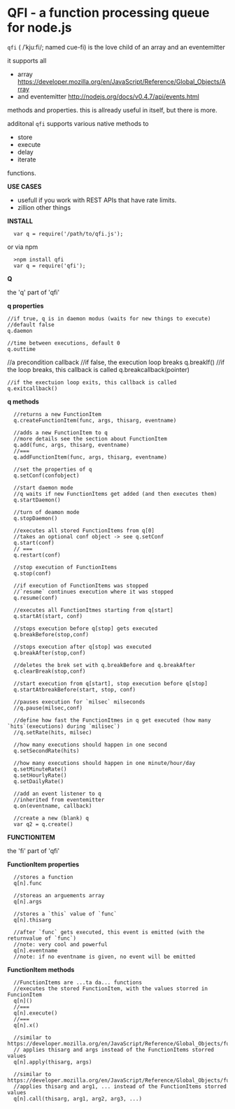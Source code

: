 QFI  - a function processing queue for node.js
===

`qfi` ( /ˈkjuːfi/; named cue-fi) is the love child of an array and an eventemitter

it supports all 
  
  * array https://developer.mozilla.org/en/JavaScript/Reference/Global_Objects/Array
  * and eventemitter http://nodejs.org/docs/v0.4.7/api/events.html

methods and properties. this is allready useful in itself, but there is more.

additonal `qfi` supports various native methods to 

  * store
  * execute
  * delay
  * iterate

functions.

**USE CASES**
  
  * usefull if you work with REST APIs that have rate limits. 
  * zillion other things 

**INSTALL**

      var q = require('/path/to/qfi.js');
      
or via npm 

      >npm install qfi
      var q = require('qfi');
      
**Q**

the 'q' part of 'qfi'

**q properties**

    //if true, q is in daemon modus (waits for new things to execute)
    //default false
    q.daemon
   
    //time between executions, default 0
    q.outtime
  
   //a precondition callback
    //if false, the execution loop breaks
    q.breakIf()
    //if the loop breaks, this callback is called
    q.breakcallback(pointer)
  
    //if the exectuion loop exits, this callback is called
    q.exitcallback()
  
**q methods**  

      //returns a new FunctionItem
      q.createFunctionItem(func, args, thisarg, eventname)
      
      //adds a new FunctionItem to q
      //more details see the section about FunctionItem
      q.add(func, args, thisarg, eventname)
      //===
      q.addFunctionItem(func, args, thisarg, eventname)

      //set the properties of q
      q.setConf(confobject)
      
      //start daemon mode
      //q waits if new FunctionItems get added (and then executes them)
      q.startDaemon()

      //turn of deamon mode
      q.stopDaemon()

      //executes all stored FunctionItems from q[0]
      //takes an optional conf object -> see q.setConf
      q.start(conf) 
      // ===
      q.restart(conf)

      //stop execution of FunctionItems  
      q.stop(conf) 
      
      //if execution of FunctionItems was stopped
      //`resume` continues execution where it was stopped
      q.resume(conf)
      
      //executes all FunctionItmes starting from q[start]
      q.startAt(start, conf)
      
      //stops execution before q[stop] gets executed
      q.breakBefore(stop,conf) 
      
      //stops execution after q[stop] was executed
      q.breakAfter(stop,conf)

      //deletes the brek set with q.breakBefore and q.breakAfter  
      q.clearBreak(stop,conf)
      
      //start execution from q[start], stop execution before q[stop] 
      q.startAtbreakBefore(start, stop, conf)

      //pauses execution for `milsec` milseconds 
      //q.pause(milsec,conf)

      //define how fast the FunctionItmes in q get executed (how many `hits`(executions) during `milisec`) 
      //q.setRate(hits, milsec)

      //how many executions should happen in one second
      q.setSecondRate(hits)

      //how many executions should happen in one minute/hour/day 
      q.setMinuteRate()
      q.setHourlyRate() 
      q.setDailyRate()

      //add an event listener to q
      //inherited from eventemitter
      q.on(eventname, callback)
      
      //create a new (blank) q
      var q2 = q.create()

**FUNCTIONITEM**

the 'fi' part of 'qfi'

**FunctionItem properties**
      
      //stores a function 
      q[n].func
      
      //storeas an arguements array
      q[n].args

      //stores a `this` value of `func`
      q[n].thisarg

      //after `func` gets executed, this event is emitted (with the returnvalue of `func`)
      //note: very cool and powerful
      q[n].eventname
      //note: if no eventname is given, no event will be emitted

**FunctionItem methods**
      
      //FunctionItems are ...ta da... functions 
      //executes the stored FunctionItem, with the values storred in FuncionItem
      q[n]()
      //===
      q[n].execute()
      //===
      q[n].x()

      //similar to https://developer.mozilla.org/en/JavaScript/Reference/Global_Objects/function/apply
      // applies thisarg and args instead of the FunctionItems storred values
      q[n].apply(thisarg, args)
  
      //similar to https://developer.mozilla.org/en/JavaScript/Reference/Global_Objects/function/call
      //applies thisarg and arg1, ... instead of the FunctionItems storred values
      q[n].call(thisarg, arg1, arg2, arg3, ...)
